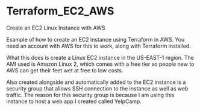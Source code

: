 # Terraform_EC2_AWS
Create an EC2 Linux Instance with AWS

Example of how to create an EC2 instance using Terraform in AWS. You need an account with AWS for this to work, along with
Terraform installed.

What this does is create a Linux EC2 instance in the US-EAST-1 region. The AMI used is Amazon Linux 2, which comes with a free tier so people new to AWS can get their feet wet at free to low costs. 

Also created alongside and automatically added to the EC2 instance is a security group that allows SSH connection to the instance as well as web traffic. The reason for this security group is because I am using this instance to host a web app I created called YelpCamp.
